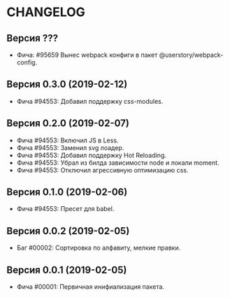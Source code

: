 CHANGELOG
====================


Версия ???
--------------------
 - Фича: #95659 Вынес webpack конфиги в пакет @userstory/webpack-config.


Версия 0.3.0 (2019-02-12)
--------------------
 - Фича #94553: Добавил поддержку css-modules.


Версия 0.2.0 (2019-02-07)
--------------------
 - Фича #94553: Включил JS в Less.
 - Фича #94553: Заменил svg лоадер.
 - Фича #94553: Добавил поддержку Hot Reloading.
 - Фича #94553: Убрал из билда зависимости node и локали moment.
 - Фича #94553: Отключил агрессивную оптимизацию css.


Версия 0.1.0 (2019-02-06)
--------------------
 - Фича #94553: Пресет для babel.


Версия 0.0.2 (2019-02-05)
--------------------
 - Баг #00002: Сортировка по алфавиту, мелкие правки.


Версия 0.0.1 (2019-02-05)
--------------------
 - Фича #00001: Первичная инифиализация пакета.
